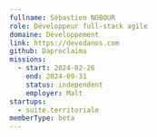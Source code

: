```yaml
---
fullname: Sébastien NOBOUR
role: Développeur full-stack agile
domaine: Développement
link: https://devedanos.com
github: Daproclaima
missions:
  - start: 2024-02-26
    end: 2024-09-31
    status: independent
    employer: Malt
startups:
  - suite.territoriale
memberType: beta
---
```


